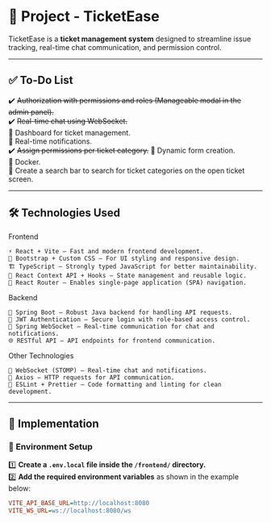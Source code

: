 # 📌 Project - TicketEase

TicketEase is a **ticket management system** designed to streamline issue tracking, real-time chat communication, and permission control.

---

## ✅ To-Do List

✔️ ~~Authorization with permissions and roles (Manageable modal in the admin panel).~~  
✔️ ~~Real-time chat using WebSocket.~~  
🔲 Dashboard for ticket management.  
🔲 Real-time notifications.  
✔️ ~~Assign permissions per ticket category.~~
🔲 Dynamic form creation. <br>
🔲 Docker. <br>
🔲 Create a search bar to search for ticket categories on the open ticket screen.

---

## 🛠️ Technologies Used
Frontend

    ⚡ React + Vite – Fast and modern frontend development.
    🎨 Bootstrap + Custom CSS – For UI styling and responsive design.
    🏗 TypeScript – Strongly typed JavaScript for better maintainability.
    🔄 React Context API + Hooks – State management and reusable logic.
    🔗 React Router – Enables single-page application (SPA) navigation.

Backend

    🏢 Spring Boot – Robust Java backend for handling API requests.
    🔐 JWT Authentication – Secure login with role-based access control.
    📩 Spring WebSocket – Real-time communication for chat and notifications.
    🌐 RESTful API – API endpoints for frontend communication.

Other Technologies

    🚀 WebSocket (STOMP) – Real-time chat and notifications.
    📡 Axios – HTTP requests for API communication.
    📝 ESLint + Prettier – Code formatting and linting for clean development.

---

## 🚀 Implementation

### 🔧 Environment Setup

1️⃣ **Create a `.env.local` file inside the `/frontend/` directory.**  
2️⃣ **Add the required environment variables** as shown in the example below:

```ini
VITE_API_BASE_URL=http://localhost:8080
VITE_WS_URL=ws://localhost:8080/ws

